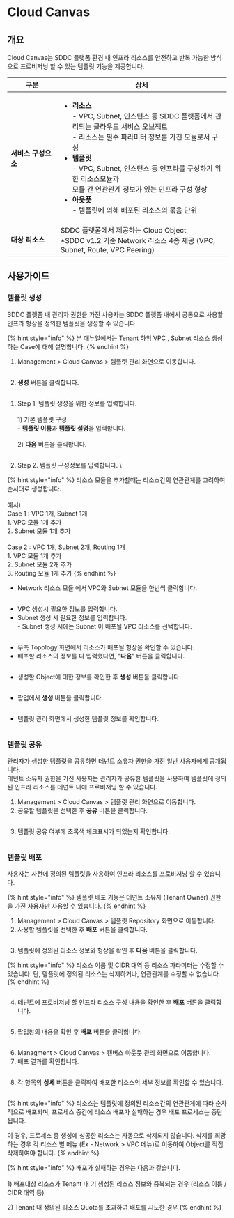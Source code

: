 # Cloud Canvas

## 개요

Cloud Canvas는 SDDC 플랫폼 환경 내 인프라 리소스를 안전하고 반복 가능한 방식으로 프로비저닝 할 수 있는 템플릿 기능을 제공합니다.

<table><thead><tr><th width="167">구분</th><th width="612">상세</th></tr></thead><tbody><tr><td><h4 id="id-sddcblueprint-2">서비스 구성요소</h4></td><td><ul><li><strong>리소스</strong><br> - VPC, Subnet, 인스턴스 등 SDDC 플랫폼에서 관리되는 클라우드 서비스 오브젝트<br> - 리소스는 필수 파라미터 정보를 가진 모듈로서 구성</li><li><strong>템플릿</strong> <br> - VPC, Subnet, 인스턴스 등 인프라를 구성하기 위한 리소스모듈과 <br>모듈 간 연관관계 정보가 있는 인프라 구성 형상</li><li><strong>아웃풋</strong><br> - 템플릿에 의해 배포된 리소스의 묶음 단위</li></ul></td></tr><tr><td><strong>대상 리소스</strong></td><td>SDDC 플랫폼에서 제공하는 Cloud Object<br> *SDDC v1.2 기준 Network 리소스 4종 제공 (VPC, Subnet, Route, VPC Peering)</td></tr></tbody></table>







&#x20;&#x20;

## 사용가이드

### 템플릿 생성

SDDC 플랫폼 내 관리자 권한을 가진 사용자는 SDDC 플랫폼 내에서 공통으로 사용할 인프라 형상을 정의한 템플릿을 생성할 수 있습니다.&#x20;

{% hint style="info" %}
본 매뉴얼에서는 Tenant 하위 VPC , Subnet 리소스 생성하는 Case에 대해 설명합니다.
{% endhint %}

1. Management > Cloud Canvas > 템플릿 관리 화면으로 이동합니다.

<figure><img src="../.gitbook/assets/image (670).png" alt=""><figcaption></figcaption></figure>



2. **생성** 버튼을 클릭합니다.

<figure><img src="../.gitbook/assets/image (671).png" alt=""><figcaption></figcaption></figure>



1. Step 1. 템플릿 생성을 위한 정보를 입력합니다. \
   \
   1\) 기본 템플릿 구성\
   &#x20;  \- **템플릿 이름**과 **템플릿 설명**을 입력합니다.\
   \
   2\) **다음** 버튼을 클릭합니다.

<figure><img src="../.gitbook/assets/image (672).png" alt=""><figcaption></figcaption></figure>

2. Step 2. 템플릿 구성정보를 입력합니다. \


{% hint style="info" %}
리소스 모듈을 추가할때는 리소스간의 연관관계를 고려하여 순서대로 생성합니다.\
\
예시) \
Case 1 : VPC 1개, Subnet 1개\
&#x20;    1\. VPC 모듈 1개 추가\
&#x20;    2\. Subnet 모듈 1개 추가\
\
Case 2 : VPC 1개, Subnet 2개, Routing 1개\
&#x20;    1\. VPC 모듈 1개 추가\
&#x20;    2\. Subnet 모듈 2개 추가 \
&#x20;    3\. Routing 모듈 1개 추가
{% endhint %}

* Network 리소스 모듈 에서 VPC와 Subnet 모듈을 한번씩 클릭합니다.

<figure><img src="../.gitbook/assets/image (674).png" alt=""><figcaption></figcaption></figure>

* VPC 생성시 필요한 정보를 입력합니다.&#x20;
* Subnet 생성 시 필요한 정보를 입력합니다.\
  &#x20;\- Subnet 생성 시에는 Subnet 이 배포될 VPC 리소스를 선택합니다.

<figure><img src="../.gitbook/assets/image (675).png" alt=""><figcaption></figcaption></figure>

* 우측 Topology 화면에서 리소스가 배포될 형상을 확인할 수 있습니다.
* 배포할 리소스의 정보를 다 입력했다면, "**다음**" 버튼을 클릭합니다.

<figure><img src="../.gitbook/assets/image (676).png" alt=""><figcaption></figcaption></figure>

* 생성할 Object에 대한 정보를 확인한 후 **생성** 버튼을 클릭합니다.

<figure><img src="../.gitbook/assets/image (677).png" alt=""><figcaption></figcaption></figure>

* 팝업에서 **생성** 버튼을 클릭합니다.

<figure><img src="../.gitbook/assets/image (678).png" alt=""><figcaption></figcaption></figure>



* 템플릿 관리 화면에서 생성한 템플릿 정보를 확인합니다.

<figure><img src="../.gitbook/assets/image (679).png" alt=""><figcaption></figcaption></figure>













### 템플릿 공유

관리자가 생성한 템플릿을 공유하면 테넌트 소유자 권한을 가진 일반 사용자에게 공개됩니다. \
테넌트 소유자 권한을 가진 사용자는 관리자가 공유한 템플릿을 사용하여 템플릿에 정의된 인프라 리소스를 테넌트 내에 프로비저닝 할 수 있습니다.



1. Management > Cloud Canvas > 템플릿 관리 화면으로 이동합니다.
2. 공유할 템플릿을 선택한 후 **공유** 버튼을 클릭합니다.

<figure><img src="../.gitbook/assets/image (680).png" alt=""><figcaption></figcaption></figure>

3. 템플릿 공유 여부에 초록색 체크표시가 되었는지 확인합니다.

<figure><img src="../.gitbook/assets/image (9) (1) (1).png" alt=""><figcaption></figcaption></figure>





### 템플릿 배포

사용자는 사전에 정의된 템플릿을 사용하여 인프라 리소스를 프로비저닝 할 수 있습니다.

{% hint style="info" %}
템플릿 배포 기능은 테넌트 소유자 (Tenant Owner) 권한을 가진 사용자만 사용할 수 있습니다.
{% endhint %}



1. Management > Cloud Canvas > 템플릿 Repository 화면으로 이동합니다.
2. 사용할 템플릿을 선택한 후 **배포** 버튼을 클릭합니다.

<figure><img src="../.gitbook/assets/image (681).png" alt=""><figcaption></figcaption></figure>



3. 템플릿에 정의된 리소스 정보와 형상을 확인 후 **다음** 버튼을 클릭합니다.

{% hint style="info" %}
리소스 이름 및 CIDR 대역 등 리소스 파라미터는 수정할 수 있습니다. 단, 템플릿에 정의된 리소스는 삭제하거나, 연관관계를 수정할 수 없습니다.
{% endhint %}

<figure><img src="../.gitbook/assets/image (682).png" alt=""><figcaption></figcaption></figure>



4. 테넌트에 프로비저닝 할 인프라 리소스 구성 내용을 확인한 후 **배포** 버튼을 클릭합니다.

<figure><img src="../.gitbook/assets/image (684).png" alt=""><figcaption></figcaption></figure>

5. 팝업창의 내용을 확인 후 **배포** 버튼을 클릭합니다.

<figure><img src="../.gitbook/assets/image (686).png" alt=""><figcaption></figcaption></figure>





6. Managment > Cloud Canvas > 캔버스 아웃풋 관리 화면으로 이동합니다.
7. 배포 결과를 확인합니다.

<figure><img src="../.gitbook/assets/image (687).png" alt=""><figcaption></figcaption></figure>

8. 각 항목의 **상세** 버튼을 클릭하여 배포한 리소스의 세부 정보를 확인할 수 있습니다.

<figure><img src="../.gitbook/assets/image (688).png" alt=""><figcaption></figcaption></figure>



{% hint style="info" %}
리소스는 템플릿에 정의된 리소스간의 연관관계에 따라 순차적으로 배포되며, 프로세스 중간에 리소스 배포가 실패하는 경우 배포 프로세스는 중단됩니다.&#x20;

이 경우, 프로세스 중 생성에 성공한 리소스는 자동으로 삭제되지 않습니다. 삭제를 희망하는 경우 각 리소스 별 메뉴 (Ex - Network > VPC 메뉴)로 이동하여 Object를 직접 삭제하여야 합니다.
{% endhint %}

{% hint style="info" %}
배포가 실패하는 경우는 다음과 같습니다.\
\
1\)  배포대상 리소스가 Tenant 내 기 생성된 리소스 정보와 중복되는 경우 (리소스 이름 / CIDR 대역 등)

2\) Tenant 내 정의된 리소스 Quota를 초과하여 배포를 시도한 경우
{% endhint %}



